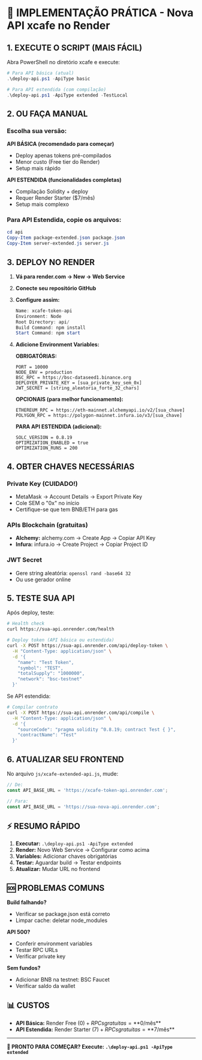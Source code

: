 # 🎯 IMPLEMENTAÇÃO PRÁTICA - Nova API xcafe no Render

## 1. EXECUTE O SCRIPT (MAIS FÁCIL)

Abra PowerShell no diretório xcafe e execute:

```powershell
# Para API básica (atual)
.\deploy-api.ps1 -ApiType basic

# Para API estendida (com compilação)
.\deploy-api.ps1 -ApiType extended -TestLocal
```

## 2. OU FAÇA MANUAL

### Escolha sua versão:

**API BÁSICA (recomendado para começar)**

- Deploy apenas tokens pré-compilados
- Menor custo (Free tier do Render)
- Setup mais rápido

**API ESTENDIDA (funcionalidades completas)**  

- Compilação Solidity + deploy
- Requer Render Starter ($7/mês)
- Setup mais complexo

### Para API Estendida, copie os arquivos:

```powershell
cd api
Copy-Item package-extended.json package.json
Copy-Item server-extended.js server.js
```

## 3. DEPLOY NO RENDER

1. **Vá para render.com → New → Web Service**

2. **Conecte seu repositório GitHub**

3. **Configure assim:**
   ```powershell
   Name: xcafe-token-api
   Environment: Node  
   Root Directory: api/
   Build Command: npm install
   Start Command: npm start
   ```

4. **Adicione Environment Variables:**

   **OBRIGATÓRIAS:**

   ```environment
   PORT = 10000
   NODE_ENV = production
   BSC_RPC = https://bsc-dataseed1.binance.org
   DEPLOYER_PRIVATE_KEY = [sua_private_key_sem_0x]
   JWT_SECRET = [string_aleatoria_forte_32_chars]
   ```

   **OPCIONAIS (para melhor funcionamento):**

   ```environment
   ETHEREUM_RPC = https://eth-mainnet.alchemyapi.io/v2/[sua_chave]
   POLYGON_RPC = https://polygon-mainnet.infura.io/v3/[sua_chave]
   ```

   **PARA API ESTENDIDA (adicional):**

   ```environment
   SOLC_VERSION = 0.8.19
   OPTIMIZATION_ENABLED = true
   OPTIMIZATION_RUNS = 200
   ```

## 4. OBTER CHAVES NECESSÁRIAS

### Private Key (CUIDADO!)
- MetaMask → Account Details → Export Private Key
- Cole SEM o "0x" no início
- Certifique-se que tem BNB/ETH para gas

### APIs Blockchain (gratuitas)
- **Alchemy:** alchemy.com → Create App → Copiar API Key
- **Infura:** infura.io → Create Project → Copiar Project ID  

### JWT Secret
- Gere string aleatória: `openssl rand -base64 32`
- Ou use gerador online

## 5. TESTE SUA API

Após deploy, teste:

```bash
# Health check
curl https://sua-api.onrender.com/health

# Deploy token (API básica ou estendida)
curl -X POST https://sua-api.onrender.com/api/deploy-token \
  -H "Content-Type: application/json" \
  -d '{
    "name": "Test Token",
    "symbol": "TEST",
    "totalSupply": "1000000", 
    "network": "bsc-testnet"
  }'
```

Se API estendida:
```bash
# Compilar contrato
curl -X POST https://sua-api.onrender.com/api/compile \
  -H "Content-Type: application/json" \
  -d '{
    "sourceCode": "pragma solidity ^0.8.19; contract Test { }",
    "contractName": "Test"
  }'
```

## 6. ATUALIZAR SEU FRONTEND

No arquivo `js/xcafe-extended-api.js`, mude:

```javascript
// De:
const API_BASE_URL = 'https://xcafe-token-api.onrender.com';

// Para:
const API_BASE_URL = 'https://sua-nova-api.onrender.com';
```

## ⚡ RESUMO RÁPIDO

1. **Executar:** `.\deploy-api.ps1 -ApiType extended`
2. **Render:** Novo Web Service → Configurar como acima
3. **Variables:** Adicionar chaves obrigatórias
4. **Testar:** Aguardar build → Testar endpoints
5. **Atualizar:** Mudar URL no frontend

## 🆘 PROBLEMAS COMUNS

**Build falhando?**
- Verificar se package.json está correto
- Limpar cache: deletar node_modules

**API 500?**

- Conferir environment variables
- Testar RPC URLs
- Verificar private key

**Sem fundos?**

- Adicionar BNB na testnet: BSC Faucet
- Verificar saldo da wallet

## 📊 CUSTOS

- **API Básica:** Render Free ($0) + RPCs gratuitas = **$0/mês**
- **API Estendida:** Render Starter ($7) + RPCs gratuitas = **$7/mês**

---

**🚀 PRONTO PARA COMEÇAR? Execute: `.\deploy-api.ps1 -ApiType extended`**

